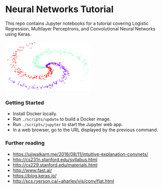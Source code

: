# Neural Networks Tutorial

This repo contains Jupyter notebooks for a tutorial covering Logistic Regression, Multilayer Perceptrons, and Convolutional Neural Networks using Keras.

![spiral](spiral.png)

### Getting Started
* Install Docker locally.
* Run `./scripts/update` to build a Docker image.
* Run `./scripts/jupyter` to start the Jupyter web app.
* In a web browser, go to the URL displayed by the previous command.

### Further reading
* https://ujjwalkarn.me/2016/08/11/intuitive-explanation-convnets/
* http://cs231n.stanford.edu/syllabus.html
* http://cs229.stanford.edu/materials.html
* http://www.fast.ai/
* https://blog.keras.io/
* http://scs.ryerson.ca/~aharley/vis/conv/flat.html
